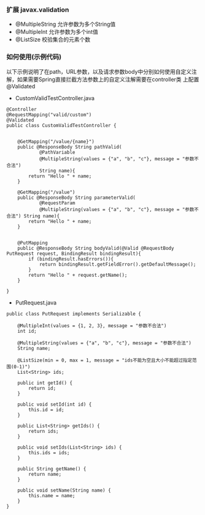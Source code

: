 ### 扩展 javax.validation
* @MultipleString 允许参数为多个String值                
* @MultipleInt 允许参数为多个int值
* @ListSize 校验集合的元素个数

### 如何使用(示例代码)
以下示例说明了在path，URL参数，以及请求参数body中分别如何使用自定义注解，如果需要Spring直接拦截方法参数上的自定义注解需要在controller类
上配置@Validated

* CustomValidTestController.java
```$java
@Controller
@RequestMapping("valid/custom")
@Validated
public class CustomValidTestController {

    
    @GetMapping("/value/{name}")
    public @ResponseBody String pathValid(
            @PathVariable
            @MultipleString(values = {"a", "b", "c"}, message = "参数不合法")
            String name){
        return "Hello " + name;
    }
    
    @GetMapping("/value")
    public @ResponseBody String parameterValid(
            @RequestParam
            @MultipleString(values = {"a", "b", "c"}, message = "参数不合法") String name){
        return "Hello " + name;
    }


    @PutMapping
    public @ResponseBody String bodyValid(@Valid @RequestBody PutRequest request, BindingResult bindingResult){
        if (bindingResult.hasErrors()){
            return bindingResult.getFieldError().getDefaultMessage();
        }
        return "Hello " + request.getName();
    }
    
}
``` 
* PutRequest.java
```$java
public class PutRequest implements Serializable {

    @MultipleInt(values = {1, 2, 3}, message = "参数不合法")
    int id;
    
    @MultipleString(values = {"a", "b", "c"}, message = "参数不合法")
    String name;
    
    @ListSize(min = 0, max = 1, message = "ids不能为空且大小不能超过指定范围(0-1)")
    List<String> ids;
    
    public int getId() {
        return id;
    }

    public void setId(int id) {
        this.id = id;
    }

    public List<String> getIds() {
        return ids;
    }

    public void setIds(List<String> ids) {
        this.ids = ids;
    }

    public String getName() {
        return name;
    }

    public void setName(String name) {
        this.name = name;
    }
}
```